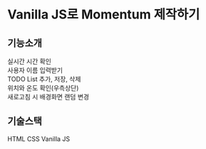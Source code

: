 # Vanilla JS로 Momentum 제작하기

## 기능소개

실시간 시간 확인  
사용자 이름 입력받기  
TODO List 추가, 저장, 삭제  
위치와 온도 확인(우측상단)  
새로고침 시 배경화면 랜덤 변경

## 기술스택

HTML
CSS
Vanilla JS

